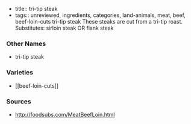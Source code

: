 - title:: tri-tip steak
- tags:: unreviewed, ingredients, categories, land-animals, meat, beef, beef-loin-cuts
tri-tip steak These steaks are cut from a tri-tip roast. Substitutes: sirloin steak OR flank steak

### Other Names

* tri-tip steak

### Varieties

* [[beef-loin-cuts]]

### Sources
* http://foodsubs.com/MeatBeefLoin.html

